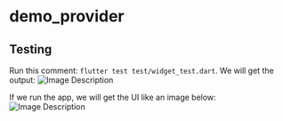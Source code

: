 # demo_provider
## Testing
Run this comment: ```flutter test test/widget_test.dart```.
We will get the output:
![Image Description](https://i.imgur.com/a9RNY8Y.png)

If we run the app, we will get the UI like an image below:
![Image Description](https://i.imgur.com/zEGtsny.png)
